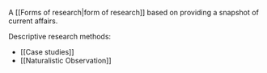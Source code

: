 A [[Forms of research|form of research]] based on providing a snapshot of current affairs.

Descriptive research methods:
- [[Case studies]]
- [[Naturalistic Observation]]